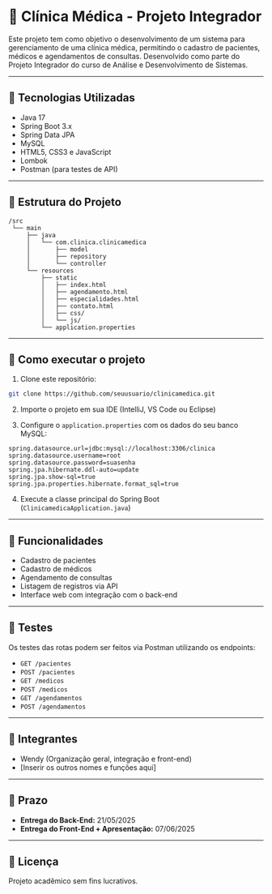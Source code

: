 # 🏥 Clínica Médica - Projeto Integrador

Este projeto tem como objetivo o desenvolvimento de um sistema para gerenciamento de uma clínica médica, permitindo o cadastro de pacientes, médicos e agendamentos de consultas. Desenvolvido como parte do Projeto Integrador do curso de Análise e Desenvolvimento de Sistemas.

---

## 🚀 Tecnologias Utilizadas

- Java 17
- Spring Boot 3.x
- Spring Data JPA
- MySQL
- HTML5, CSS3 e JavaScript
- Lombok
- Postman (para testes de API)

---

## 📁 Estrutura do Projeto

```
/src
 └── main
     ├── java
     │   └── com.clinica.clinicamedica
     │       ├── model
     │       ├── repository
     │       └── controller
     └── resources
         ├── static
         │   ├── index.html
         │   ├── agendamento.html
         │   ├── especialidades.html
         │   ├── contato.html
         │   ├── css/
         │   └── js/
         └── application.properties
```

---

## 🔧 Como executar o projeto

1. Clone este repositório:
```bash
git clone https://github.com/seuusuario/clinicamedica.git
```

2. Importe o projeto em sua IDE (IntelliJ, VS Code ou Eclipse)

3. Configure o `application.properties` com os dados do seu banco MySQL:
```properties
spring.datasource.url=jdbc:mysql://localhost:3306/clinica
spring.datasource.username=root
spring.datasource.password=suasenha
spring.jpa.hibernate.ddl-auto=update
spring.jpa.show-sql=true
spring.jpa.properties.hibernate.format_sql=true
```

4. Execute a classe principal do Spring Boot (`ClinicamedicaApplication.java`)

---

## 📌 Funcionalidades

- Cadastro de pacientes
- Cadastro de médicos
- Agendamento de consultas
- Listagem de registros via API
- Interface web com integração com o back-end

---

## 🧪 Testes

Os testes das rotas podem ser feitos via Postman utilizando os endpoints:

- `GET /pacientes`
- `POST /pacientes`
- `GET /medicos`
- `POST /medicos`
- `GET /agendamentos`
- `POST /agendamentos`

---

## 🧠 Integrantes

- Wendy (Organização geral, integração e front-end)
- [Inserir os outros nomes e funções aqui]

---

## 📅 Prazo

- **Entrega do Back-End:** 21/05/2025
- **Entrega do Front-End + Apresentação:** 07/06/2025

---

## 📄 Licença

Projeto acadêmico sem fins lucrativos.
